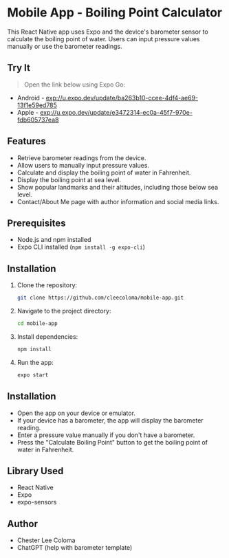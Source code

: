 # Mobile App - Boiling Point Calculator

This React Native app uses Expo and the device's barometer sensor to calculate the boiling point of water. Users can input pressure values manually or use the barometer readings.

## Try It
> Open the link below using Expo Go:
- Android - [exp://u.expo.dev/update/ba263b10-ccee-4df4-ae69-13f1e59ed785](exp://u.expo.dev/update/ba263b10-ccee-4df4-ae69-13f1e59ed785)
- Apple - [exp://u.expo.dev/update/e3472314-ec0a-45f7-970e-fdb605737ea8](exp://u.expo.dev/update/e3472314-ec0a-45f7-970e-fdb605737ea8)

## Features

- Retrieve barometer readings from the device.
- Allow users to manually input pressure values.
- Calculate and display the boiling point of water in Fahrenheit.
- Display the boiling point at sea level.
- Show popular landmarks and their altitudes, including those below sea level.
- Contact/About Me page with author information and social media links.

## Prerequisites

- Node.js and npm installed
- Expo CLI installed (`npm install -g expo-cli`)

## Installation

1. Clone the repository:

   ```bash
   git clone https://github.com/cleecoloma/mobile-app.git
   ```

2. Navigate to the project directory:

    ```bash
    cd mobile-app
    ```

3. Install dependencies:

    ```bash
    npm install
    ```

3. Run the app:

    ```bash
    expo start
    ```

## Installation
- Open the app on your device or emulator.
- If your device has a barometer, the app will display the barometer reading.
- Enter a pressure value manually if you don't have a barometer.
- Press the "Calculate Boiling Point" button to get the boiling point of water in Fahrenheit.

## Library Used
- React Native
- Expo
- expo-sensors

## Author
- Chester Lee Coloma
- ChatGPT (help with barometer template)
